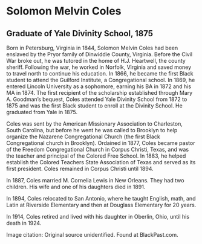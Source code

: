 # Solomon Melvin Coles
## Graduate of Yale Divinity School, 1875
Born in Petersburg, Virginia in 1844, Solomon Melvin Coles had been enslaved by the Pryor family of Dinwiddie County, Virginia. Before the Civil War broke out, he was tutored in the home of H.J. Heartwell, the county sheriff. Following the war, he worked in Norfolk, Virginia and saved money to travel north to continue his education. In 1866, he became the first Black student to attend the Guilford Institute, a Congregational school. In 1869, he entered Lincoln University as a sophomore, earning his BA in 1872 and his MA in 1874. The first recipient of the scholarship established through Mary A. Goodman’s bequest, Coles attended Yale Divinity School from 1872 to 1875 and was the first Black student to enroll at the Divinity School. He graduated from Yale in 1875. 

Coles was sent by the American Missionary Association to Charleston, South Carolina, but before he went he was called to Brooklyn to help organize the Nazarene Congregational Church (the first Black Congregational church in Brooklyn). Ordained in 1877, Coles became pastor of the Freedom Congregational Church in Corpus Christi, Texas, and was the teacher and principal of the Colored Free School. In 1883, he helped establish the Colored Teachers State Association of Texas and served as its first president. Coles remained in Corpus Christi until 1894. 

In 1887, Coles married M. Cornelia Lewis in New Orleans. They had two children. His wife and one of his daughters died in 1891. 

In 1894, Coles relocated to San Antonio, where he taught English, math, and Latin at Riverside Elementary and then at Douglass Elementary for 20 years.

In 1914, Coles retired and lived with his daughter in Oberlin, Ohio, until his death in 1924.

Image citation: Original source unidentified. Found at BlackPast.com.
